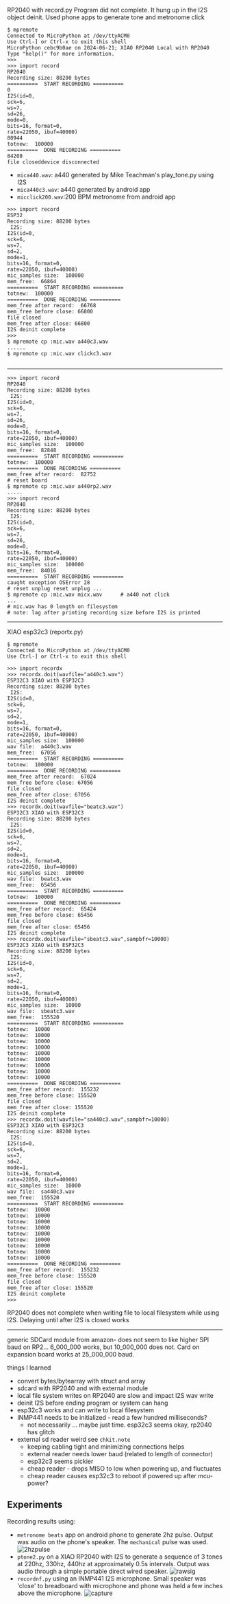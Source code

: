 RP2040 with record.py
Program did not complete.  It hung up in the I2S object deinit.
Used phone apps to generate tone and metronome click
```
$ mpremote 
Connected to MicroPython at /dev/ttyACM0
Use Ctrl-] or Ctrl-x to exit this shell
MicroPython cebc9b0ae on 2024-06-21; XIAO RP2040 Local with RP2040
Type "help()" for more information.
>>> 
>>> import record
RP2040
Recording size: 88200 bytes
==========  START RECORDING ==========
0
I2S(id=0,
sck=6,
ws=7,
sd=26,
mode=0,
bits=16, format=0,
rate=22050, ibuf=40000)
80944
totnew:  100000
==========  DONE RECORDING ==========
84208
file closeddevice disconnected
```
* `mica440.wav`: a440 generated by Mike Teachman's play_tone.py using I2S
* `mica440c3.wav`: a440 generated by android app
* `micclick200.wav`:200 BPM metronome from android app



```
>>> import record
ESP32
Recording size: 88200 bytes
 I2S:
I2S(id=0,
sck=6,
ws=7,
sd=2,
mode=1,
bits=16, format=0,
rate=22050, ibuf=40000)
mic_samples size:  100000
mem_free:  66864
==========  START RECORDING ==========
totnew:  100000
==========  DONE RECORDING ==========
mem_free after record:  66768
mem_free before close: 66800
file closed
mem_free after close: 66800
I2S deinit complete
>>> 
$ mpremote cp :mic.wav a440c3.wav
......
$ mpremote cp :mic.wav clickc3.wav


```
-----------------------------------------------------
```
>>> import record
RP2040
Recording size: 88200 bytes
 I2S:
I2S(id=0,
sck=6,
ws=7,
sd=26,
mode=0,
bits=16, format=0,
rate=22050, ibuf=40000)
mic_samples size:  100000
mem_free:  82848
==========  START RECORDING ==========
totnew:  100000
==========  DONE RECORDING ==========
mem_free after record:  82752
# reset board
$ mpremote cp :mic.wav a440rp2.wav
.....
>>> import record
RP2040
Recording size: 88200 bytes
 I2S:
I2S(id=0,
sck=6,
ws=7,
sd=26,
mode=0,
bits=16, format=0,
rate=22050, ibuf=40000)
mic_samples size:  100000
mem_free:  84016
==========  START RECORDING ==========
caught exception OSError 28
# reset unplug reset unplug ...
$ mpremote cp :mic.wav micx.wav      # a440 not click
...
# mic.wav has 0 length on filesystem
# note: lag after printing recording size before I2S is printed
```
-------------------------------------------

XIAO esp32c3 (reportx.py)
```
$ mpremote
Connected to MicroPython at /dev/ttyACM0
Use Ctrl-] or Ctrl-x to exit this shell

>>> import recordx
>>> recordx.doit(wavfile="a440c3.wav")
ESP32C3 XIAO with ESP32C3
Recording size: 88200 bytes
 I2S:
I2S(id=0,
sck=6,
ws=7,
sd=2,
mode=1,
bits=16, format=0,
rate=22050, ibuf=40000)
mic_samples size:  100000
wav file:  a440c3.wav
mem_free:  67056
==========  START RECORDING ==========
totnew:  100000
==========  DONE RECORDING ==========
mem_free after record:  67024
mem_free before close: 67056
file closed
mem_free after close: 67056
I2S deinit complete
>>> recordx.doit(wavfile="beatc3.wav")
ESP32C3 XIAO with ESP32C3
Recording size: 88200 bytes
 I2S:
I2S(id=0,
sck=6,
ws=7,
sd=2,
mode=1,
bits=16, format=0,
rate=22050, ibuf=40000)
mic_samples size:  100000
wav file:  beatc3.wav
mem_free:  65456
==========  START RECORDING ==========
totnew:  100000
==========  DONE RECORDING ==========
mem_free after record:  65424
mem_free before close: 65456
file closed
mem_free after close: 65456
I2S deinit complete
>>> recordx.doit(wavfile="sbeatc3.wav",sampbfr=10000)
ESP32C3 XIAO with ESP32C3
Recording size: 88200 bytes
 I2S:
I2S(id=0,
sck=6,
ws=7,
sd=2,
mode=1,
bits=16, format=0,
rate=22050, ibuf=40000)
mic_samples size:  10000
wav file:  sbeatc3.wav
mem_free:  155520
==========  START RECORDING ==========
totnew:  10000
totnew:  10000
totnew:  10000
totnew:  10000
totnew:  10000
totnew:  10000
totnew:  10000
totnew:  10000
totnew:  10000
==========  DONE RECORDING ==========
mem_free after record:  155232
mem_free before close: 155520
file closed
mem_free after close: 155520
I2S deinit complete
>>> recordx.doit(wavfile="sa440c3.wav",sampbfr=10000)
ESP32C3 XIAO with ESP32C3
Recording size: 88200 bytes
 I2S:
I2S(id=0,
sck=6,
ws=7,
sd=2,
mode=1,
bits=16, format=0,
rate=22050, ibuf=40000)
mic_samples size:  10000
wav file:  sa440c3.wav
mem_free:  155520
==========  START RECORDING ==========
totnew:  10000
totnew:  10000
totnew:  10000
totnew:  10000
totnew:  10000
totnew:  10000
totnew:  10000
totnew:  10000
totnew:  10000
==========  DONE RECORDING ==========
mem_free after record:  155232
mem_free before close: 155520
file closed
mem_free after close: 155520
I2S deinit complete
>>> 

```
RP2040 does not complete when writing file to local filesystem while using I2S.  Delaying until after I2S is closed works



--------------
generic SDCard module from amazon- does not seem to like higher SPI baud on RP2... 6_000_000 works, but 10_000_000 does not.  Card on expansion board works at 25_000_000 baud.


things I learned

* convert bytes/bytearray with struct and array
* sdcard with RP2040 and with external module
* local file system writes on RP2040 are slow and impact I2S wav write
* deinit I2S before ending program or system can hang
* esp32c3 works and can write to local filesystem
* INMP441 needs to be initialized - read a few hundred milliseconds?
   - not necessarily ... maybe just time.  esp32c3 seems okay, rp2040 has glitch
* external sd reader weird  see `chkit.note`
   - keeping cabling tight and minimizing connections helps
   - external reader needs lower baud (related to length of connector)
   - esp32c3 seems pickier 
   - cheap reader - drops MISO to low when powering up, and fluctuates
   - cheap reader causes esp32c3 to reboot if powered up after mcu- power?

## Experiments ##

Recording results using:

*  `metronome beats` app on android phone to generate 2hz pulse.  Output was audio on the phone's speaker. The `mechanical` pulse was used.
	![2hzpulse](exper/met120_pulse.png "Metronome pulse captured with recordnf.py")
* `ptone2.py` on a XIAO RP2040 with I2S to generate a sequence of 3 tones at 220hz, 330hz, 440hz at approximately 0.5s intervals. Output was audio through a simple portable direct wired speaker.
	![rawsig](exper/rawsig.png "Generated multi-frequency signal captured with USB soundcard and audacity")
* `recordnf.py` using an INMP441 I2S microphone.  Small speaker was 'close' to breadboard with microphone and phone was held a few inches above the microphone.
	![capture](exper/bmix1_a.png "Captured multi-frequency signal with timing pulse")
	
